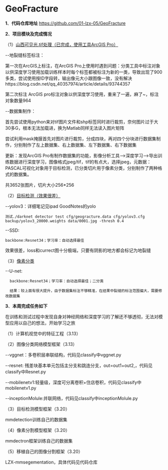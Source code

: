 # GeoFracture

**1**、**代码仓库地址**
https://github.com/01-lzx-05/GeoFracture

**2**、**项目模块及完成情况**

（1）<u>山西可见光.tif处理（已完成，使用工具ArcGIS Pro）</u>

  --地裂缝标签标注：
  
  第一次在ArcGIS上标注，在ArcGIS Pro上使用时遇到问题：分类工具中标注对象以供深度学习使用加载训练样本时每个标签都被标注为新的一类，导致出现了900多类，尝试使用按ID字段转，输出像元大小跟图像一致，没有解决https://blog.csdn.net/qq_40357974/article/details/93744357
     
  第二次标注 ArcGIS pro标注对象以供深度学习使用，重来了一遍，麻了~，标注对象数量964
      
  --数据集制作：
  
   首先尝试使用python来对tif图片文件和shp标签同时进行裁剪，奈何图片过于大30多G，根本无法加载进，换为Matlab同样无法读入图片矩阵
    
   尝试利用mask掩膜首先对图片进行裁剪，分成四块，再对四个分块进行数据集制作，分别制作了左上数据集、右上数据集、左下数据集、右下数据集
   
   更新：发现ArcGIS Pro有制作数据集的功能，影像分析工具-->深度学习-->导出训练数据进行深度学习，图像格式jpeg/tif，tif的有点大，选择jpeg，元数据：PASCAL可视化对象用于目标检测，已分类切片用于像素分类，分别制作了两种格式的数据集。
   
   共3652张图片，切片大小256*256
   
（2）<u>目标检测（效果很差）</u>

  --yolov3：详细笔记见ipad GoodNotes的yolo

    测试./darknet detector test cfg/geogracture.data cfg/yolov3.cfg backup/yolov3_20000.weights data/0001.jpg -thresh 0.4

  --SSD:
    
    backbone:Resnet34；学习率：自动选择最佳
    
   效果很差，loss和currect图十分极端，只要有阴影的地方都会标记为地裂缝
  
  
（3）<u>像素分类</u>
  
  --U-net:
  
      backbone:Resnet34；学习率：自动选择最佳；二分类
      
      结果：较上面有很大提升，由于数据集标注不够精准，在结果中裂缝的标注范围偏大，需要修改数据集
  
  
**3**、**本周完成任务如下**
  
在训练和测试过程中发现自身对神经网络和深度学习的了解还不够透彻，无法对模型应用以自己的想法，开始学习之旅
  
（1）计算机视觉中的特征工程（3.13）
  
（2）图像分类网络模型框架（3.13）
 
 --vggnet：多卷积层串联结构，代码见classify中vggnet.py
 
 --resnet: 残差块基本单元包括主分支和跳连分支，out=out1+out2,，代码见classify中Resnet.py
 
 --mobilenetv1:轻量级，深度可分离卷积+住店卷积，代码见classify中mobilenetv1.py
 
 --inceptionMolule:并联网络，代码见classify中inceptionMolule.py
 
 （3）目标检测模型框架（3.20）
 
  mmdetection训练自己的数据集
 
 （4）像素分割模型框架（3.20）
 
  mmdectron框架训练自己的数据集
  
  （5）移植自己的图像分割框架（3.20）
  
  LZX-mmsegementation，具体代码见代码仓库
  
